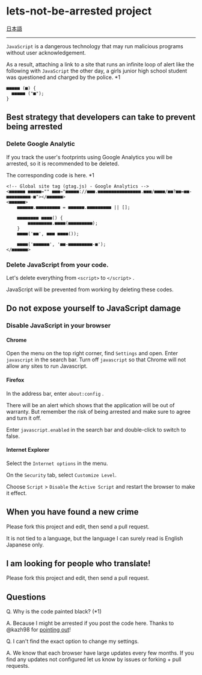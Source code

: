 # lets-not-be-arrested project

[日本語](README.ja.md)

----

`JavaScript` is a dangerous technology that may run malicious programs without user acknowledgement.

As a result, attaching a link to a site that runs an infinite loop of alert like the following with `JavaScript` the other day, a girls junior high school student was questioned and charged by the police. *1

```
■■■■■ (■) {
  ■■■■■ ("■");
}
```


## Best strategy that developers can take to prevent being arrested

### Delete Google Analytic

If you track the user's footprints using Google Analytics you will be arrested, so it is recommended to be deleted.

The corresponding code is here. *1

```
<!-- Global site tag (gtag.js) - Google Analytics -->
<■■■■■■ ■■■■■="" ■■■="■■■■■://■■■.■■■■■■■■■■■■■■■■.■■■/■■■■/■■?■■=■■-■■■■■■■■■-■"></■■■■■■>
<■■■■■■>
    ■■■■■■.■■■■■■■■■ = ■■■■■■.■■■■■■■■■ || [];

    ■■■■■■■■ ■■■■() {
        ■■■■■■■■■.■■■■(■■■■■■■■■);
    }
    ■■■■('■■', ■■■ ■■■■());

    ■■■■('■■■■■■', '■■-■■■■■■■■■-■');
</■■■■■■>
```


### Delete JavaScript from your code.
Let's delete everything from `<script>` to `</script>` .

JavaScript will be prevented from working by deleting these codes.

## Do not expose yourself to JavaScript damage

### Disable JavaScript in your browser

#### Chrome
Open the menu on the top right corner, find `Settings` and open. Enter `javascript` in the search bar. Turn off `javascript` so that Chrome will not allow any sites to run Javascript.

#### Firefox
In the address bar, enter `about:config` .

There will be an alert which shows that the application will be out of warranty.
But remember the risk of being arrested and make sure to agree and turn it off.

Enter `javascript.enabled` in the search bar and double-click to switch to false.

#### Internet Explorer
Select the `Internet options` in the menu.

On the `Security` tab, select `Customize Level`.

Choose `Script` > `Disable` the `Active Script` and restart the browser to make it effect.

## When you have found a new crime
Please fork this project and edit, then send a pull request.

It is not tied to a language, but the language I can surely read is English Japanese only.

## I am looking for people who translate!
Please fork this project and edit, then send a pull request.

## Questions

Q. Why is the code painted black? (*1)

A. Because I might be arrested if you post the code here.
   Thanks to @kazh98 for [pointing out](https://github.com/yoshi1125hisa/lets-not-be-arrested/pull/2)!

Q. I can't find the exact option to change my settings.

A. We know that each browser have large updates every few months. If you find any updates not configured let us know by issues or forking + pull requests.
